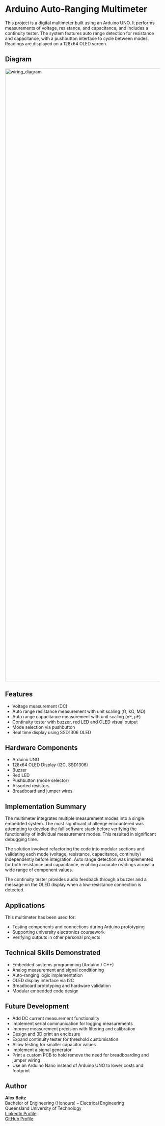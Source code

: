 # Arduino Auto-Ranging Multimeter

This project is a digital multimeter built using an Arduino UNO. It performs measurements of voltage, resistance, and capacitance, and includes a continuity tester. The system features auto range detection for resistance and capacitance, with a pushbutton interface to cycle between modes. Readings are displayed on a 128x64 OLED screen.

## Diagram 

<img width="3000" height="1989" alt="wiring_diagram" src="https://github.com/user-attachments/assets/7402313f-8a02-49c4-9eff-0c086ee45a05" />

## Features

- Voltage measurement (DC)
- Auto range resistance measurement with unit scaling (Ω, kΩ, MΩ)
- Auto range capacitance measurement with unit scaling (nF, µF)
- Continuity tester with buzzer, red LED and OLED visual output
- Mode selection via pushbutton
- Real time display using SSD1306 OLED

## Hardware Components

- Arduino UNO
- 128x64 OLED Display (I2C, SSD1306)
- Buzzer
- Red LED
- Pushbutton (mode selector)
- Assorted resistors 
- Breadboard and jumper wires

## Implementation Summary

The multimeter integrates multiple measurement modes into a single embedded system. The most significant challenge encountered was attempting to develop the full software stack before verifying the functionality of individual measurement modes. This resulted in significant debugging time.

The solution involved refactoring the code into modular sections and validating each mode (voltage, resistance, capacitance, continuity) independently before integration. Auto range detection was implemented for both resistance and capacitance, enabling accurate readings across a wide range of component values.

The continuity tester provides audio feedback through a buzzer and a message on the OLED display when a low-resistance connection is detected.

## Applications

This multimeter has been used for:
- Testing components and connections during Arduino prototyping
- Supporting university electronics coursework
- Verifying outputs in other personal projects

## Technical Skills Demonstrated

- Embedded systems programming (Arduino / C++)
- Analog measurement and signal conditioning
- Auto-ranging logic implementation
- OLED display interface via I2C
- Breadboard prototyping and hardware validation
- Modular embedded code design

## Future Development

- Add DC current measurement functionality
- Implement serial communication for logging measurements
- Improve measurement precision with filtering and calibration
- Design and 3D print an enclosure
- Expand continuity tester for threshold customisation
- Allow testing for smaller capacitor values
- Implement a signal generator
- Print a custom PCB to hold remove the need for breadboarding and jumper wiring
- Use an Arduino Nano instead of Arduino UNO to lower costs and footprint

## Author

**Alex Beitz**  
Bachelor of Engineering (Honours) – Electrical Engineering  
Queensland University of Technology  
[LinkedIn Profile](https://www.linkedin.com/in/alex-beitz-72501528a)  
[GitHub Profile](https://github.com/ABytes5)

